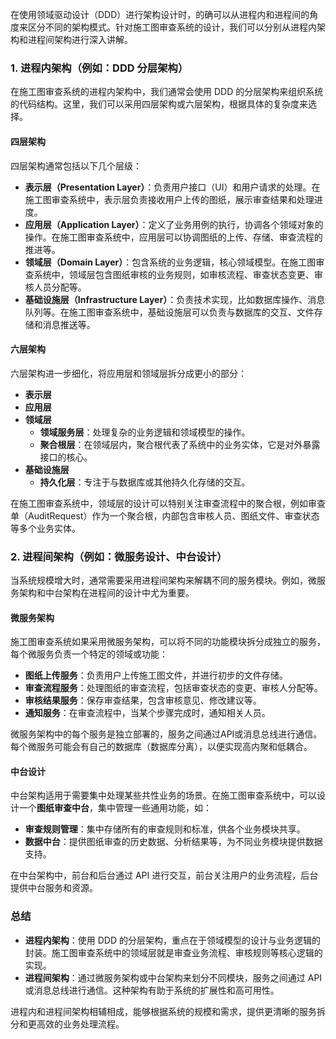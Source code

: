 在使用领域驱动设计（DDD）进行架构设计时，的确可以从进程内和进程间的角度来区分不同的架构模式。针对施工图审查系统的设计，我们可以分别从进程内架构和进程间架构进行深入讲解。

### 1. 进程内架构（例如：DDD 分层架构）

在施工图审查系统的进程内架构中，我们通常会使用 DDD 的分层架构来组织系统的代码结构。这里，我们可以采用四层架构或六层架构，根据具体的复杂度来选择。

#### 四层架构

四层架构通常包括以下几个层级：

- **表示层（Presentation Layer）**：负责用户接口（UI）和用户请求的处理。在施工图审查系统中，表示层负责接收用户上传的图纸，展示审查结果和处理进度。
- **应用层（Application Layer）**：定义了业务用例的执行，协调各个领域对象的操作。在施工图审查系统中，应用层可以协调图纸的上传、存储、审查流程的推进等。
- **领域层（Domain Layer）**：包含系统的业务逻辑，核心领域模型。在施工图审查系统中，领域层包含图纸审核的业务规则，如审核流程、审查状态变更、审核人员分配等。
- **基础设施层（Infrastructure Layer）**：负责技术实现，比如数据库操作、消息队列等。在施工图审查系统中，基础设施层可以负责与数据库的交互、文件存储和消息推送等。

#### 六层架构

六层架构进一步细化，将应用层和领域层拆分成更小的部分：

- **表示层**
- **应用层**
- **领域层**
    - **领域服务层**：处理复杂的业务逻辑和领域模型的操作。
    - **聚合根层**：在领域层内，聚合根代表了系统中的业务实体，它是对外暴露接口的核心。
- **基础设施层**
    - **持久化层**：专注于与数据库或其他持久化存储的交互。

在施工图审查系统中，领域层的设计可以特别关注审查流程中的聚合根，例如审查单（AuditRequest）作为一个聚合根，内部包含审核人员、图纸文件、审查状态等多个业务实体。

### 2. 进程间架构（例如：微服务设计、中台设计）

当系统规模增大时，通常需要采用进程间架构来解耦不同的服务模块。例如，微服务架构和中台架构在进程间的设计中尤为重要。

#### 微服务架构

施工图审查系统如果采用微服务架构，可以将不同的功能模块拆分成独立的服务，每个微服务负责一个特定的领域或功能：

- **图纸上传服务**：负责用户上传施工图文件，并进行初步的文件存储。
- **审查流程服务**：处理图纸的审查流程，包括审查状态的变更、审核人分配等。
- **审核结果服务**：保存审查结果，包含审核意见、修改建议等。
- **通知服务**：在审查流程中，当某个步骤完成时，通知相关人员。

微服务架构中的每个服务是独立部署的，服务之间通过API或消息总线进行通信。每个微服务可能会有自己的数据库（数据库分离），以便实现高内聚和低耦合。

#### 中台设计

中台架构适用于需要集中处理某些共性业务的场景。在施工图审查系统中，可以设计一个**图纸审查中台**，集中管理一些通用功能，如：

- **审查规则管理**：集中存储所有的审查规则和标准，供各个业务模块共享。
- **数据中台**：提供图纸审查的历史数据、分析结果等，为不同业务模块提供数据支持。

在中台架构中，前台和后台通过 API 进行交互，前台关注用户的业务流程，后台提供中台服务和资源。

### 总结

- **进程内架构**：使用 DDD 的分层架构，重点在于领域模型的设计与业务逻辑的封装。施工图审查系统中的领域层就是审查业务流程、审核规则等核心逻辑的实现。
- **进程间架构**：通过微服务架构或中台架构来划分不同模块，服务之间通过 API 或消息总线进行通信。这种架构有助于系统的扩展性和高可用性。

进程内和进程间架构相辅相成，能够根据系统的规模和需求，提供更清晰的服务拆分和更高效的业务处理流程。
